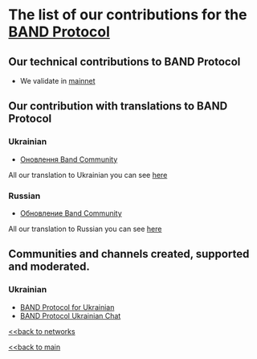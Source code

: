 # The list of our contributions for the [BAND Protocol](https://www.kava.io/)

## Our technical contributions to BAND Protocol

- We validate in [mainnet](https://www.mintscan.io/band/validators/bandvaloper1yhj9uqacyjrqyt58d548ywayhw52ff524tw3gh)

## Our contribution with translations to BAND Protocol
### Ukrainian
- [Оновлення Band Community](https://ua.nq4.net/EPRiEKProHZ)

All our translation to Ukrainian you can see [here](https://github.com/nq4-net/entrance/blob/main/languages/ukrainian.md)

### Russian
- [Обновление Band Community](https://ru.nq4.net/cSj_OplKBfy)

All our translation to Russian you can see [here](https://github.com/nq4-net/entrance/blob/main/languages/russian.md)

## Communities and channels created, supported and moderated.
### Ukrainian
- [BAND Protocol for Ukrainian](https://t.me/BANDProtocolUkraine)
- [BAND Protocol Ukrainian Chat](https://t.me/BANDProtocolUkraineChat)


[<<back to networks](https://github.com/nq4-net/entrance/tree/main/networks)

[<<back to main](https://github.com/nq4-net/entrance)